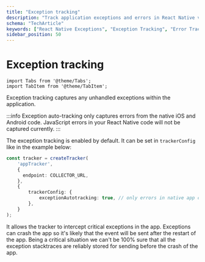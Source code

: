 ```yaml
---
title: "Exception tracking"
description: "Track application exceptions and errors in React Native v2 tracker for behavioral analytics."
schema: "TechArticle"
keywords: ["React Native Exceptions", "Exception Tracking", "Error Tracking", "Mobile Errors", "App Crashes", "Error Analytics"]
sidebar_position: 50
---
```


# Exception tracking

```mdx-code-block
import Tabs from '@theme/Tabs';
import TabItem from '@theme/TabItem';
```

Exception tracking captures any unhandled exceptions within the application.

:::info
Exception auto-tracking only captures errors from the native iOS and Android code.
JavaScript errors in your React Native code will not be captured currently.
:::

The exception tracking is enabled by default. It can be set in `trackerConfig` like in the example below:

```typescript
const tracker = createTracker(
    'appTracker',
    {
      endpoint: COLLECTOR_URL,
    },
    {
        trackerConfig: {
            exceptionAutotracking: true, // only errors in native app code
        },
    }
);
```

It allows the tracker to intercept critical exceptions in the app. Exceptions can crash the app so it's likely that the event will be sent after the restart of the app. Being a critical situation we can't be 100% sure that all the exception stacktraces are reliably stored for sending before the crash of the app.

